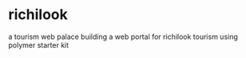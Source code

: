 # richilook
a tourism web palace
building a web portal for richilook tourism using polymer starter kit
